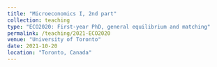 ```yaml
---
title: "Microeconomics I, 2nd part"
collection: teaching
type: "ECO2020: First-year PhD, general equilibrium and matching"
permalink: /teaching/2021-ECO2020
venue: "University of Toronto"
date: 2021-10-20
location: "Toronto, Canada"
---
```


